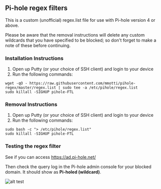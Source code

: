 ## Pi-hole regex filters
This is a custom (unofficial) regex.list file for use with Pi-hole version 4 or above.

Please be aware that the removal instructions will delete any custom wildcards that you have specified to be blocked; so don't forget to make a note of these before continuing.

### Installation Instructions
1. Open up Putty (or your choice of SSH client) and login to your device
2. Run the following commands:
```
wget -qO - https://raw.githubusercontent.com/mmotti/pihole-regex/master/regex.list | sudo tee -a /etc/pihole/regex.list
sudo killall -SIGHUP pihole-FTL
```

### Removal Instructions
1. Open up Putty (or your choice of SSH client) and login to your device
2. Run the following commands:
```
sudo bash -c "> /etc/pihole/regex.list"
sudo killall -SIGHUP pihole-FTL
```

### Testing the regex filter
See if you can access https://ad.pi-hole.net/

Then check the query log in the Pi-hole admin console for your blocked domain. It should show as **Pi-holed (wildcard)**.

![alt test](https://image.ibb.co/j5kWTz/Blocked.png)
